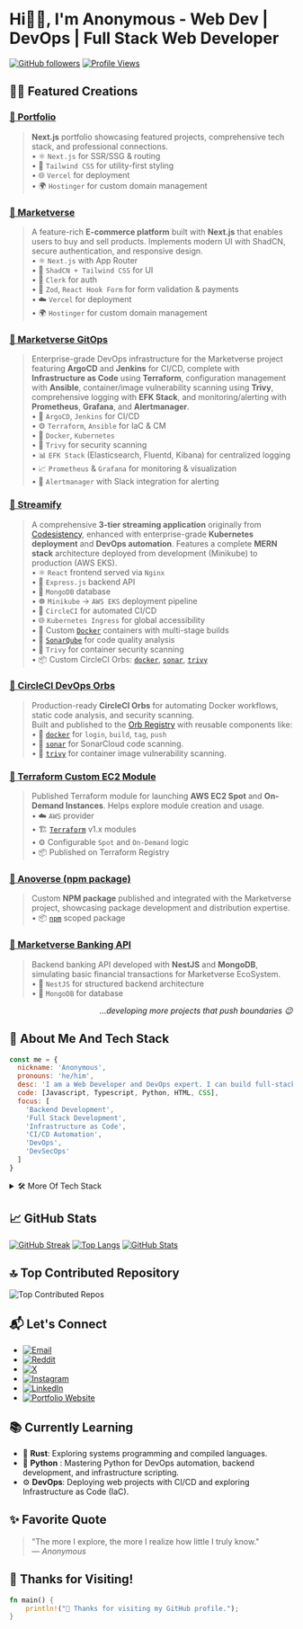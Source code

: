 # Hi👋🏻, I'm Anonymous - Web Dev | DevOps | Full Stack Web Developer

[![GitHub followers](https://img.shields.io/github/followers/iamanonymous419?label=Follow&style=social)](https://github.com/iamanonymous419)
[![Profile Views](https://visitcountpro.netlify.app/api?id=iamanonymous419&pretty=true)](https://github.com/iamanonymous419)

##  👨‍💻 Featured Creations

### [🔗 Portfolio](https://iamanonymous.in)  
> **Next.js** portfolio showcasing featured projects, comprehensive tech stack, and professional connections.   
> • ⚛️ `Next.js` for SSR/SSG & routing  
> • 🎨 `Tailwind CSS` for utility-first styling  
> • 🌐 `Vercel` for deployment  
> • 🌍 `Hostinger` for custom domain management  

### [🔗 Marketverse](https://marketverse.iamanonymous.in)  
> A feature-rich **E-commerce platform** built with **Next.js** that enables users to buy and sell products. Implements modern UI with ShadCN, secure authentication, and responsive design.   
> • ⚛️ `Next.js` with App Router  
> • 🎨 `ShadCN + Tailwind CSS` for UI  
> • 🔐 `Clerk` for auth  
> • 🛒 `Zod`, `React Hook Form` for form validation & payments  
> • ☁️ `Vercel` for deployment  
> • 🌍 `Hostinger` for custom domain management

### [🔗 Marketverse GitOps](https://github.com/iamanonymous419/marketverse-gitops)  
> Enterprise-grade DevOps infrastructure for the Marketverse project featuring **ArgoCD** and **Jenkins** for CI/CD, complete with **Infrastructure as Code** using **Terraform**, configuration management with **Ansible**, container/image vulnerability scanning using **Trivy**, comprehensive logging with **EFK Stack**, and monitoring/alerting with **Prometheus**, **Grafana**, and **Alertmanager**.  
> • 🚀 `ArgoCD`, `Jenkins` for CI/CD  
> • ⚙️ `Terraform`, `Ansible` for IaC & CM  
> • 🐳 `Docker`, `Kubernetes`  
> • 🔐 `Trivy` for security scanning  
> • 📊 `EFK Stack` (Elasticsearch, Fluentd, Kibana) for centralized logging  
> • 📈 `Prometheus` & `Grafana` for monitoring & visualization  
> • 🚨 `Alertmanager` with Slack integration for alerting  

### [🔗 Streamify](https://github.com/iamanonymous419/streamify)  
> A comprehensive **3-tier streaming application** originally from [Codesistency](https://www.youtube.com/watch?v=ZuwigEmwsTM&t=275s), enhanced with enterprise-grade **Kubernetes deployment** and **DevOps automation**. Features a complete **MERN stack** architecture deployed from development (Minikube) to production (AWS EKS).  
> • ⚛️ `React` frontend served via `Nginx`  
> • 🚂 `Express.js` backend API  
> • 🍃 `MongoDB` database  
> • ☸️ `Minikube` → `AWS EKS` deployment pipeline  
> • 🔄 `CircleCI` for automated CI/CD  
> • 🌐 `Kubernetes Ingress` for global accessibility  
> • 🐳 Custom [`Docker`](https://hub.docker.com/repositories/anonymous292009) containers with multi-stage builds  
> • 🧠 [`SonarQube`](https://sonarcloud.io/project/overview?id=iamanonymous419_streamify) for code quality analysis  
> • 🔐 `Trivy` for container security scanning  
> • 📦 Custom CircleCI Orbs: [`docker`](https://circleci.com/developer/orbs/orb/iamanonymous419/docker), [`sonar`](https://circleci.com/developer/orbs/orb/iamanonymous419/sonar), [`trivy`](https://circleci.com/developer/orbs/orb/iamanonymous419/trivy)

### [🔗 CircleCI DevOps Orbs](https://github.com/iamanonymous419/orbs)  
> Production-ready **CircleCI Orbs** for automating Docker workflows, static code analysis, and security scanning.  
> Built and published to the [Orb Registry](https://circleci.com/developer/orbs) with reusable components like:  
> • 🐳 [`docker`](https://circleci.com/developer/orbs/orb/iamanonymous419/docker) for `login`, `build`, `tag`, `push`  
> • 🧠 [`sonar`](https://circleci.com/developer/orbs/orb/iamanonymous419/sonar) for SonarCloud code scanning.  
> • 🔐 [`trivy`](https://circleci.com/developer/orbs/orb/iamanonymous419/trivy) for container image vulnerability scanning.

### [🔗 Terraform Custom EC2 Module](https://github.com/iamanonymous419/terraform-aws-ec2-module)  
> Published Terraform module for launching **AWS EC2 Spot** and **On-Demand Instances**. Helps explore module creation and usage.  
> • ☁️ `AWS` provider  
> • 🏗️ [`Terraform`](https://registry.terraform.io/modules/iamanonymous419/ec2-module/aws/latest) v1.x modules  
> • ⚙️ Configurable `Spot` and `On-Demand` logic  
> • 📦 Published on Terraform Registry

### [🔗 Anoverse (npm package)](https://github.com/iamanonymous419/anoverse)  
> Custom **NPM package** published and integrated with the Marketverse project, showcasing package development and distribution expertise.  
> • 📦 [`npm`](https://www.npmjs.com/package/anoverse) scoped package  

### [🔗 Marketverse Banking API](https://github.com/iamanonymous419/marketverse-banking)  
> Backend banking API developed with **NestJS** and **MongoDB**, simulating basic financial transactions for Marketverse EcoSystem.  
> • 🚀 `NestJS` for structured backend architecture  
> • 🍃 `MongoDB` for database

<p align="right"><i> ...developing more projects that push boundaries 😉 </i></p>

## 🧰 About Me And Tech Stack

```javascript
const me = {
  nickname: 'Anonymous', 
  pronouns: 'he/him',
  desc: 'I am a Web Developer and DevOps expert. I can build full-stack projects from scratch and deploy them to production.',
  code: [Javascript, Typescript, Python, HTML, CSS],
  focus: [
    'Backend Development', 
    'Full Stack Development', 
    'Infrastructure as Code', 
    'CI/CD Automation', 
    'DevOps',
    'DevSecOps'
  ]
}
```

<details>
<summary>🛠️ More Of Tech Stack </summary>

## 🌐 Web Development

### 🧑‍ **Frontend**
[![React](https://img.shields.io/badge/React-20232A?style=flat&logo=react&logoColor=61DAFB)](https://reactjs.org/)
[![JavaScript](https://img.shields.io/badge/JavaScript-F7DF1E?style=flat&logo=javascript&logoColor=black)](https://developer.mozilla.org/en-US/docs/Web/JavaScript)
[![TypeScript](https://img.shields.io/badge/TypeScript-3178C6?style=flat&logo=typescript&logoColor=white)](https://www.typescriptlang.org/)
[![ShadCN](https://img.shields.io/badge/Shadcn_UI-black?style=flat&logo=tailwindcss&logoColor=white)](https://ui.shadcn.com/)
[![React Hook Form](https://img.shields.io/badge/React_Hook_Form-EC5990?style=flat&logo=reacthookform&logoColor=white)](https://react-hook-form.com/)
[![Redux](https://img.shields.io/badge/Redux-764ABC?style=flat&logo=redux&logoColor=white)](https://redux.js.org/)
[![RTK Query](https://img.shields.io/badge/RTK_Query-764ABC?style=flat&logo=redux&logoColor=white)](https://redux-toolkit.js.org/rtk-query/overview)
[![TanStack Query](https://img.shields.io/badge/TanStack_Query-FF4154?style=flat&logo=react-query&logoColor=white)](https://tanstack.com/query)
[![React Router](https://img.shields.io/badge/React_Router-CA4245?style=flat&logo=react-router&logoColor=white)](https://reactrouter.com/)
[![daisyUI](https://img.shields.io/badge/daisyUI-7F1D1D?style=flat&logo=tailwindcss&logoColor=white)](https://daisyui.com/)

### 🎨 **Styling**
[![CSS3](https://img.shields.io/badge/CSS3-1572B6?style=flat&logo=css3&logoColor=white)](https://developer.mozilla.org/en-US/docs/Web/CSS)
[![Tailwind CSS](https://img.shields.io/badge/Tailwind_CSS-38B2AC?style=flat&logo=tailwind-css&logoColor=white)](https://tailwindcss.com/)
[![SCSS](https://img.shields.io/badge/SCSS-CC6699?style=flat&logo=sass&logoColor=white)](https://sass-lang.com/)

### 🧠 **Backend**
[![Node.js](https://img.shields.io/badge/Node.js-43853D?style=flat&logo=node.js&logoColor=white)](https://nodejs.org/)
[![Python](https://img.shields.io/badge/Python-3776AB?style=flat&logo=python&logoColor=white)](https://www.python.org/)
[![Express.js](https://img.shields.io/badge/Express.js-000000?style=flat&logo=express&logoColor=white)](https://expressjs.com/)
[![NestJS](https://img.shields.io/badge/NestJS-E0234E?style=flat&logo=nestjs&logoColor=white)](https://nestjs.com/)
[![Prisma](https://img.shields.io/badge/Prisma-2D3748?style=flat&logo=prisma&logoColor=white)](https://www.prisma.io/)
[![Drizzle ORM](https://img.shields.io/badge/Drizzle_ORM-000000?style=flat&logoColor=white)](https://orm.drizzle.team/)
[![JWT](https://img.shields.io/badge/JWT-000000?style=flat&logo=jsonwebtokens&logoColor=white)](https://jwt.io/)

### 📦 **Package Manager**
[![NPM](https://img.shields.io/badge/-NPM-000?style=for-the-badge&logo=npm)](https://www.npmjs.com/)
[![Yarn](https://img.shields.io/badge/-yarn-000?style=for-the-badge&logo=yarn)](https://yarnpkg.com/)
[![pnpm](https://img.shields.io/badge/pnpm-222222?style=for-the-badge&logo=pnpm&logoColor=yellow)](https://pnpm.io/)
[![Bun](https://img.shields.io/badge/Bun-000000?style=for-the-badge&logo=bun&logoColor=white)](https://bun.sh/)

### 🗄️ **Databases**
[![PostgreSQL](https://img.shields.io/badge/PostgreSQL-4169E1?style=flat&logo=postgresql&logoColor=white)](https://www.postgresql.org/)
[![MongoDB](https://img.shields.io/badge/MongoDB-4EA94B?style=flat&logo=mongodb&logoColor=white)](https://www.mongodb.com/)
[![MySQL](https://img.shields.io/badge/MySQL-4479A1?style=flat&logo=mysql&logoColor=white)](https://www.mysql.com/)

### 🧰 **Others**
[![Next.js](https://img.shields.io/badge/Next.js-000000?style=flat&logo=next.js&logoColor=white)](https://nextjs.org/)
[![GraphQL](https://img.shields.io/badge/GraphQL-E10098?style=flat&logo=graphql&logoColor=white)](https://graphql.org/)
[![Cloudinary](https://img.shields.io/badge/Cloudinary-3448C5?style=flat&logo=cloudinary&logoColor=white)](https://cloudinary.com/)
[![Hostinger](https://img.shields.io/badge/Hostinger-673DE6?style=flat&logo=hostinger&logoColor=white)](https://www.hostinger.com/in)
[![Stream](https://img.shields.io/badge/Stream-005FFF?style=flat&logo=stream&logoColor=white)](https://getstream.io/)

## ⚙️ DevOps

### 🖥️ **Operating System**
[![Linux](https://img.shields.io/badge/Linux-FCC624?style=flat&logo=linux&logoColor=black)](https://www.linux.org/)

### 📊 **Monitoring**
[![Prometheus](https://img.shields.io/badge/Prometheus-E6522C?style=flat&logo=prometheus&logoColor=white)](https://prometheus.io/)
[![Grafana](https://img.shields.io/badge/Grafana-F46800?style=flat&logo=grafana&logoColor=white)](https://grafana.com/)
[![Alertmanager](https://img.shields.io/badge/Alertmanager-E6522C?style=flat&logo=prometheus&logoColor=white)](https://prometheus.io/docs/alerting/latest/alertmanager/)

### 📝 **Logging**
[![Elasticsearch](https://img.shields.io/badge/Elasticsearch-20A7C9?style=flat\&logo=elasticsearch\&logoColor=white)](https://www.elastic.co/elasticsearch/)
[![Filebeat](https://img.shields.io/badge/Filebeat-4EA94B?style=flat\&logo=elastic\&logoColor=white)](https://www.elastic.co/beats/filebeat)
[![Kibana](https://img.shields.io/badge/Kibana-DA70D6?style=flat\&logo=kibana\&logoColor=white)](https://www.elastic.co/kibana)

### 🔄 **CI/CD**
[![Jenkins](https://img.shields.io/badge/Jenkins-D24939?style=flat&logo=jenkins&logoColor=white)](https://www.jenkins.io/)
[![ArgoCD](https://img.shields.io/badge/ArgoCD-F47560?style=flat&logo=argo&logoColor=white)](https://argoproj.github.io/cd/)
[![GitHub Actions](https://img.shields.io/badge/GitHub_Actions-2088FF?style=flat&logo=github-actions&logoColor=white)](https://github.com/features/actions)
[![CircleCI](https://img.shields.io/badge/-CircleCI-ffffff?style=flat&logo=circleci&logoColor=343434&labelColor=ffffff)](https://circleci.com/)

### 🔧 **Version Control**
[![Git](https://img.shields.io/badge/-Git-000?style=for-the-badge&logo=git)](https://git-scm.com/)
[![GitHub](https://img.shields.io/badge/-GitHub-000?style=for-the-badge&logo=github)](https://github.com/)

### 🪄 **Automation**
[![Bash](https://img.shields.io/badge/Bash-4EAA25?style=flat&logo=gnu-bash&logoColor=white)](https://www.gnu.org/software/bash/)

### ☸️ **Container Orchestration**
[![Kubernetes](https://img.shields.io/badge/Kubernetes-326CE5?style=flat&logo=kubernetes&logoColor=white)](https://kubernetes.io/)
[![minikube](https://img.shields.io/badge/minikube-2496ED?style=flat&logo=kubernetes&logoColor=white)](https://minikube.sigs.k8s.io/)
[![EKS](https://img.shields.io/badge/AWS_EKS-FF9900?style=flat&logo=amazon-eks&logoColor=white)](https://aws.amazon.com/eks/)

### 🐳 **Containerization**
[![Docker](https://img.shields.io/badge/Docker-2496ED?style=flat&logo=docker&logoColor=white)](https://www.docker.com/)

### 📜 **Infrastructure as Code (IaC)**
[![Terraform](https://img.shields.io/badge/Terraform-623CE4?style=flat&logo=terraform&logoColor=white)](https://www.terraform.io/)
[![Ansible](https://img.shields.io/badge/Ansible-EE0000?style=flat&logo=ansible&logoColor=white)](https://www.ansible.com/)

### ☁️ **Cloud**
[![AWS](https://img.shields.io/badge/AWS-232F3E?style=flat&logo=amazon-aws&logoColor=white)](https://aws.amazon.com/)
[![AWS EKS](https://img.shields.io/badge/AWS-EKS-orange?logo=amazon-aws&logoColor=white)](https://docs.aws.amazon.com/eks/)
[![AWS ECR](https://img.shields.io/badge/AWS-ECR-9cf?logo=amazon-aws&logoColor=white)](https://docs.aws.amazon.com/AmazonECR/)
[![AWS ECS](https://img.shields.io/badge/AWS-ECS-blue?logo=amazon-aws&logoColor=white)](https://docs.aws.amazon.com/AmazonECS/)
[![AWS IAM](https://img.shields.io/badge/AWS-IAM-yellow?logo=amazon-aws&logoColor=white)](https://docs.aws.amazon.com/IAM/)
[![AWS S3](https://img.shields.io/badge/AWS-S3-red?logo=amazon-aws&logoColor=white)](https://docs.aws.amazon.com/AmazonS3/)
[![AWS DynamoDB](https://img.shields.io/badge/AWS-DynamoDB-blueviolet?logo=amazon-aws&logoColor=white)](https://docs.aws.amazon.com/amazondynamodb/)
[![AWS RDS](https://img.shields.io/badge/AWS-RDS-success?logo=amazon-aws&logoColor=white)](https://docs.aws.amazon.com/AmazonRDS/)
[![AWS VPC](https://img.shields.io/badge/AWS-VPC-lightgrey?logo=amazon-aws&logoColor=white)](https://docs.aws.amazon.com/vpc/)
[![AWS EC2](https://img.shields.io/badge/AWS-EC2-brown?logo=amazon-aws&logoColor=white)](https://docs.aws.amazon.com/ec2/)

### 💬 **Communication & Notifications**
[![Slack](https://img.shields.io/badge/Slack-4A154B?style=flat&logo=slack&logoColor=white)](https://slack.com/)
[![Gmail](https://img.shields.io/badge/Gmail-D14836?style=flat&logo=gmail&logoColor=white)](https://gmail.com/)

### 🛡️ **Security Scanning**
[![Trivy](https://img.shields.io/badge/Trivy-0F172A?style=flat&logo=trivy&logoColor=white)](https://github.com/aquasecurity/trivy)
[![SonarQube](https://img.shields.io/badge/SonarQube-4E9BCD?style=flat&logo=sonarqube&logoColor=white)](https://www.sonarqube.org/)
[![OWASP ZAP](https://img.shields.io/badge/OWASP_ZAP-00549E?style=flat&logo=owasp&logoColor=white)](https://owasp.org/www-project-zap/)

### 🔐 **Secrets Management**
[![HashiCorp Vault](https://img.shields.io/badge/HashiCorp_Vault-000000?style=flat&logo=vault&logoColor=white)](https://www.vaultproject.io/)

# 🚀 My Tech Learning Journey

## 📅 Timeline Overview

### 2023 - Foundation Year
```
🎯 START
 ├─ 🌐 HTML                     (August 2023)
 ├─ 🎨 CSS                      (November 2023) 
 └─ 💻 JavaScript               (December 2023)
```

### 2024 - Building Skills
```
 ├─ 🗃️ Git & GitHub             (January 2024)
 ├─ ⚛️ React + 💨 Tailwind CSS  (March 2024)
 ├─ 💅 SCSS                     (April 2024)
 ├─ 🟩 Node.js & 🚂 Express.js  (June 2024)
 ├─ 🍃 MongoDB & 🧱 NestJS      (June 2024)
 ├─ 🐬 MySQL & 🐘 PostgreSQL    (July 2024)
 ├─ 🧩 Prisma ORM               (August 2024)
 ├─ 🔥 Next.js                  (September 2024)
 └─ 🐳 Docker                   (October 2024)
```

### 2025 - Advanced & DevOps
```
 ├─ ☸️ Kubernetes               (December 2024)
 ├─ 🐚 Bash & 🐧 Linux          (January 2025)
 ├─ 📦 Terraform & 🧰 Ansible   (February 2025)
 ├─ 🎯 PROJECT: MarketVerse     (March 2025)
 │   ├─ ☁️ AWS & EKS
 │   ├─ 🔍 Trivy & 🧪 Jenkins
 │   ├─ 📊 Grafana & 📈 Prometheus
 │   ├─ 🚀 ArgoCD
 │   └─ 🌿 Drizzle ORM
 ├─ 🧠 AWS Deep Dive            (April 2025)
 ├─ 🔍 SonarQube & 🛡️ OWASP    (May 2025)
 ├─ 🔐 Vault & 🔧 GitHub Actions (June 2025)
 ├─ 🌼 DaisyUI & ⚙️ CircleCI    (July 2025)
 ├─ 🌐 Nginx, 🧪 Jest, EFK Stack & 💬 Slack (August 2025)
 │   ├─ 🔍 Elasticsearch
 │   ├─ 📝 Filebeat
 │   ├─ 📊 Kibana
 │   └─ 💬 Slack
 ├─ 🐍 Python                   (September 2025)
 └─ 📍 Present Day
```

</details>

## 📈 GitHub Stats

[![GitHub Streak](https://github-readme-streak-stats.herokuapp.com/?user=iamanonymous419&theme=dracula)](https://github.com/iamanonymous419)
[![Top Langs](https://github-readme-stats.vercel.app/api/top-langs/?username=iamanonymous419&layout=compact&theme=dracula)](https://github.com/iamanonymous419)
[![GitHub Stats](https://github-readme-stats.vercel.app/api?username=iamanonymous419&show_icons=true&theme=dracula)](https://github.com/iamanonymous419)

## 🔝 Top Contributed Repository

![Top Contributed Repos](https://github-contributor-stats.vercel.app/api?username=iamanonymous419&limit=5&theme=dracula&combine_all_yearly_contributions=true)

## 📬 Let's Connect
- [![Email](https://img.shields.io/badge/Gmail-D14836?style=flat&logo=gmail&logoColor=white)](https://mail.google.com/mail/?view=cm&fs=1&to=anonymous292009@gmail.com)
- [![Reddit](https://img.shields.io/badge/Reddit-FF4500?style=flat&logo=reddit&logoColor=white)](https://www.reddit.com/u/Anonymous292009)
- [![X](https://img.shields.io/badge/X-000000?style=flat&logo=x&logoColor=white)](https://x.com/Anonymous292009)
- [![Instagram](https://img.shields.io/badge/Instagram-E4405F?style=flat&logo=instagram&logoColor=white)](https://www.instagram.com/anonymous22009)
- [![LinkedIn](https://img.shields.io/badge/LinkedIn-0A66C2?style=flat&logo=linkedin&logoColor=white)](https://www.linkedin.com/in/debbag2009)
- [![Portfolio Website](https://img.shields.io/badge/Portfolio-000000?style=flat&logo=firefox&logoColor=white)](https://portfolio-pink-sigma-72.vercel.app)

## 📚 Currently Learning
- 🦀 **Rust**: Exploring systems programming and compiled languages.
- 🐍 **Python** : Mastering Python for DevOps automation, backend development, and infrastructure scripting.
- ⚙️ **DevOps**: Deploying web projects with CI/CD and exploring Infrastructure as Code (IaC).

## ✨ Favorite Quote

> "The more I explore, the more I realize how little I truly know."   
> — *Anonymous*

## 🦀 Thanks for Visiting!

```rust
fn main() {
    println!("🦀 Thanks for visiting my GitHub profile.");
}
```
